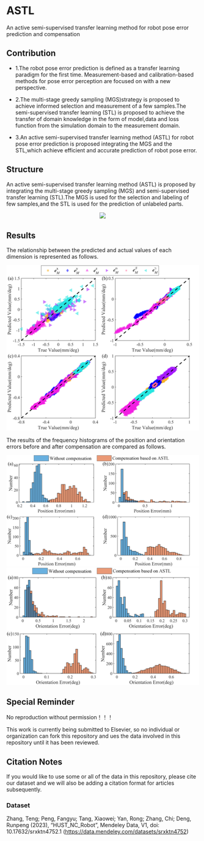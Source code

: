 # ASTL
An active semi-supervised transfer learning method for robot pose error prediction and compensation

## Contribution
- 1.The robot pose error prediction is defined as a transfer learning paradigm for the first time. Measurement-based and calibration-based methods for pose error perception are focused on with a new perspective.

- 2.The multi-stage greedy sampling (MGS)strategy is proposed to achieve informed selection and measurement of a few samples.The semi-supervised transfer learning (STL) is proposed to achieve the transfer of domain knowledge in the form of model,data and loss function from the simulation domain to the measurement domain.

- 3.An active semi-supervised transfer learning method (ASTL) for robot pose error prediction is proposed integrating the MGS and the STL,which achieve efficient and accurate prediction of robot pose error.

## Structure
An active semi-supervised transfer learning method (ASTL) is proposed by integrating the multi-stage greedy sampling (MGS) and semi-supervised transfer learning (STL).The MGS is used for the selection and labeling of few samples,and the STL is used for the prediction of unlabeled parts.
<div align=center>
<img src=https://github.com/ZhangTeng-Hust/ASTL/blob/main/IMG/all.png>
</div>

## Results
The relationship between the predicted and actual values of each dimension is represented as follows.
<div align=center>
<img src=https://github.com/ZhangTeng-Hust/ASTL/blob/main/IMG/result1.png>
</div>

The results of the frequency histograms of the position and orientation errors before and after compensation are compared as follows.
<div align=center>
<img src=https://github.com/ZhangTeng-Hust/ASTL/blob/main/IMG/result2.png>
<img src=https://github.com/ZhangTeng-Hust/ASTL/blob/main/IMG/result3.png>
</div>

## Special Reminder
No reproduction without permission！！！

This work is currently being submitted to Elsevier, so no individual or organization can fork this repository and ues the data involved in this repository until it has been reviewed.

## Citation Notes
If you would like to use some or all of the data in this repository, please cite our dataset and we will also be adding a citation format for articles subsequently.
### Dataset
Zhang, Teng; Peng, Fangyu; Tang, Xiaowei; Yan, Rong; Zhang, Chi; Deng, Runpeng (2023), “HUST_NC_Robot”, Mendeley Data, V1, doi: 10.17632/srxktn4752.1 (https://data.mendeley.com/datasets/srxktn4752)
